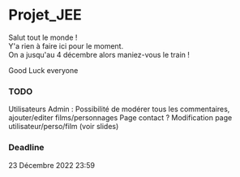 # Projet_JEE
Salut tout le monde !  
Y'a rien à faire ici pour le moment.  
On a jusqu'au 4 décembre alors maniez-vous le train !

Good Luck everyone 


### TODO

Utilisateurs Admin : Possibilité de modérer tous les commentaires, ajouter/editer films/personnages 
Page contact ? 
Modification page utilisateur/perso/film (voir slides) 


### Deadline

23 Décembre 2022 23:59
